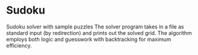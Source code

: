 # Sudoku
Sudoku solver with sample puzzles
The solver program takes in a file as standard input (by redirection) and prints out the solved grid.
The algorithm employs both logic and guesswork with backtracking for maximum efficiency.
